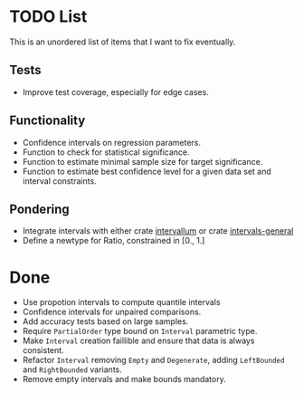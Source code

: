 # TODO List

This is an unordered list of items that I want to fix eventually.

## Tests

* Improve test coverage, especially for edge cases.

## Functionality

* Confidence intervals on regression parameters.
* Function to check for statistical significance.
* Function to estimate minimal sample size for target significance.
* Function to estimate best confidence level for a given data set and interval constraints.

## Pondering

* Integrate intervals with either crate [intervallum](https://crates.io/crates/intervallum) or crate [intervals-general](https://crates.io/crates/intervals-general)
* Define a newtype for Ratio, constrained in [0., 1.]

# Done

* Use propotion intervals to compute quantile intervals
* Confidence intervals for unpaired comparisons.
* Add accuracy tests based on large samples.
* Require `PartialOrder` type bound on `Interval` parametric type.
* Make `Interval` creation faillible and ensure that data is always consistent.
* Refactor `Interval` removing `Empty` and `Degenerate`, adding `LeftBounded` and `RightBounded` variants.
* Remove empty intervals and make bounds mandatory.
